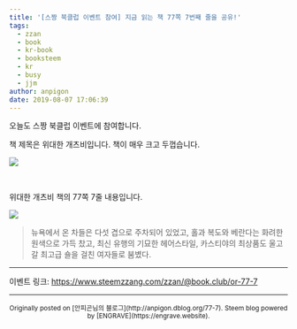 ```yaml
---
title: '[스짱 북클럽 이벤트 참여] 지금 읽는 책 77쪽 7번째 줄을 공유!'
tags:
  - zzan
  - book
  - kr-book
  - booksteem
  - kr
  - busy
  - jjm
author: anpigon
date: 2019-08-07 17:06:39
---
```


오늘도 스짱 북클럽 이벤트에 참여합니다.

책 제목은 위대한 개츠비입니다. 책이 매우 크고 두껍습니다.

![](https://files.steempeak.com/file/steempeak/anpigon/vdymNIDn-KakaoTalk_Photo_2019-08-07-16-55-23.jpeg)

<br>

위대한 개츠비 책의 77쪽 7줄 내용입니다.

![](https://files.steempeak.com/file/steempeak/anpigon/Fu4aEHxN-KakaoTalk_Photo_2019-08-07-16-55-19.jpeg)

> 뉴욕에서 온 차들은 다섯 겹으로 주차되어 있었고, 홀과 복도와 베란다는 화려한 원색으로 가득 찼고, 최신 유행의 기묘한 헤어스타일, 카스티야의 최상품도 울고갈 최고급 숄을 걸친 여자들로 붐볐다.

***

이벤트 링크: https://www.steemzzang.com/zzan/@book.club/or-77-7

***
<center><sup>Originally posted on [안피곤님의 블로그](http://anpigon.dblog.org/77-7). Steem blog powered by [ENGRAVE](https://engrave.website).</sup></center>